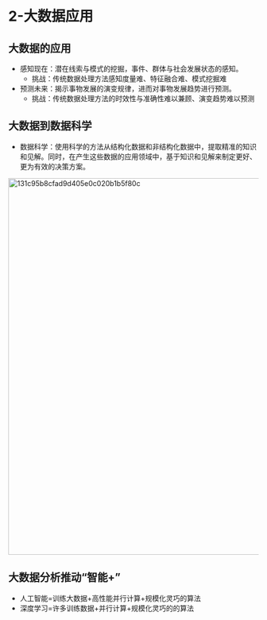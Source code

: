 # 2-大数据应用
## 大数据的应用
* 感知现在：潜在线索与模式的挖掘，事件、群体与社会发展状态的感知。
  * 挑战：传统数据处理方法感知度量难、特征融合难、模式挖掘难
* 预测未来：揭示事物发展的演变规律，进而对事物发展趋势进行预测。
  * 挑战：传统数据处理方法的时效性与准确性难以兼顾、演变趋势难以预测

## 大数据到数据科学
* 数据科学：使用科学的方法从结构化数据和非结构化数据中，提取精准的知识和见解。同时，在产生这些数据的应用领域中，基于知识和见解来制定更好、更为有效的决策方案。

<img width="758" alt="131c95b8cfad9d405e0c020b1b5f80c" src="https://github.com/user-attachments/assets/66995cb7-65aa-4158-bb1a-88a92a78d1c3">

## 大数据分析推动“智能+”
* 人工智能=训练大数据+高性能并行计算+规模化灵巧的算法
* 深度学习=许多训练数据+并行计算+规模化灵巧的的算法 
